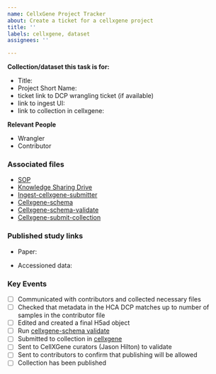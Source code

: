 ```yaml
---
name: CellxGene Project Tracker
about: Create a ticket for a cellxgene project
title: ''
labels: cellxgene, dataset
assignees: ''

---
```


**Collection/dataset this task is for:**
- Title: 
- Project Short Name: 
- ticket link to DCP wrangling ticket (if available)
- link to ingest UI:
- link to collection in cellxgene:

**Relevant People**
- Wrangler
- Contributor


### Associated files
* [SOP](https://docs.google.com/document/d/1UVGIllybmEI46x22NSDpMNRywT3c8hcGrcw6opiHdbg/edit#)
* [Knowledge Sharing Drive](https://drive.google.com/drive/folders/1cIgfeZZaoo2mFo2mN9iZ00_MZt94mvLv)
* [Ingest-cellxgene-submitter](https://github.com/ebi-ait/ingest-cellxgene-submitter) 
* [Cellxgene-schema](https://github.com/chanzuckerberg/single-cell-curation/blob/main/schema/2.0.0/schema.md)
* [Cellxgene-schema-validate](https://github.com/chanzuckerberg/single-cell-curation)
* [Cellxgene-submit-collection](https://cellxgene.cziscience.com/?curator=true)

### Published study links

* Paper:

* Accessioned data:

### Key Events

- [ ] Communicated with contributors and collected necessary files 
- [ ] Checked that metadata in the HCA DCP matches up to number of samples in the contributor file
- [ ] Edited and created a final H5ad object
- [ ] Run [cellxgene-schema validate](https://github.com/chanzuckerberg/single-cell-curation)
- [ ] Submitted to collection in [cellxgene](https://cellxgene.cziscience.com/?curator=true)
- [ ] Sent to CellXGene curators (Jason Hilton) to validate 
- [ ] Sent to contributors to confirm that publishing will be allowed
- [ ] Collection has been published
